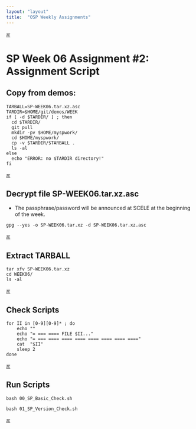 ```yaml
---
layout: "layout"
title:  "OSP Weekly Assignments"
---
```


[&#x213C;](#idxXXX)<br id="idx000">
# SP Week 06 Assignment #2: Assignment Script

## Copy from demos:

```
TARBALL=SP-WEEK06.tar.xz.asc
TARDIR=$HOME/git/demos/WEEK
if [ -d $TARDIR/ ] ; then
  cd $TARDIR/
  git pull
  mkdir -pv $HOME/myspwork/
  cd $HOME/myspwork/
  cp -v $TARDIR/$TARBALL .
  ls -al
else
  echo "ERROR: no $TARDIR directory!"
fi

```

[&#x213C;](#)<br id="idx001">
## Decrypt file SP-WEEK06.tar.xz.asc

* The passphrase/password will be announced at SCELE at the beginning of the week.

```
gpg --yes -o SP-WEEK06.tar.xz -d SP-WEEK06.tar.xz.asc

```

[&#x213C;](#)<br id="idx002">
## Extract TARBALL
```
tar xfv SP-WEEK06.tar.xz
cd WEEK06/
ls -al

```

[&#x213C;](#)<br id="idx003">
## Check Scripts
```
for II in [0-9][0-9]* ; do
    echo ""
    echo "= === ==== FILE $II..."
    echo "= === ==== ==== ==== ==== ==== ==== ===="
    cat  "$II"
    sleep 2
done

```

[&#x213C;](#)<br id="idx005">
## Run Scripts

```
bash 00_SP_Basic_Check.sh

bash 01_SP_Version_Check.sh

```

[&#x213C;](#)<br id="idxXXX"><br>

